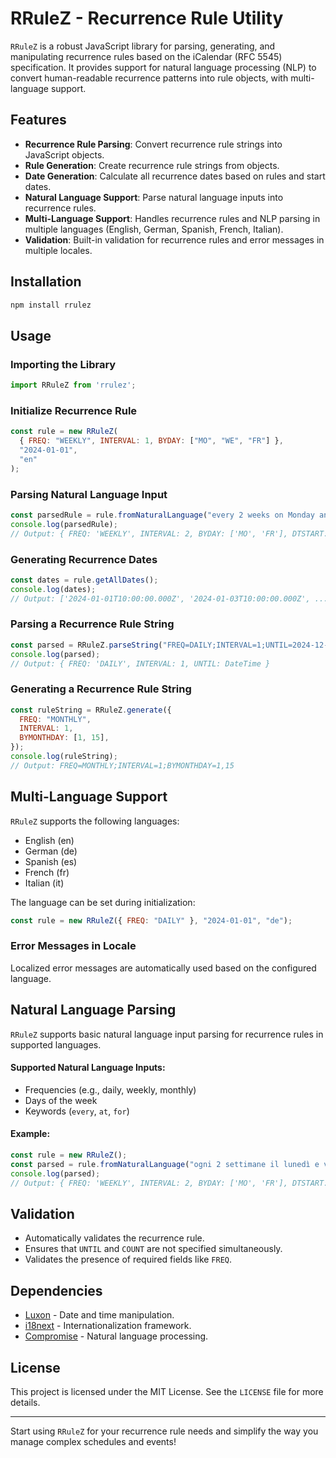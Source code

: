 
# RRuleZ - Recurrence Rule Utility

`RRuleZ` is a robust JavaScript library for parsing, generating, and manipulating recurrence rules based on the iCalendar (RFC 5545) specification. It provides support for natural language processing (NLP) to convert human-readable recurrence patterns into rule objects, with multi-language support.

## Features

- **Recurrence Rule Parsing**: Convert recurrence rule strings into JavaScript objects.
- **Rule Generation**: Create recurrence rule strings from objects.
- **Date Generation**: Calculate all recurrence dates based on rules and start dates.
- **Natural Language Support**: Parse natural language inputs into recurrence rules.
- **Multi-Language Support**: Handles recurrence rules and NLP parsing in multiple languages (English, German, Spanish, French, Italian).
- **Validation**: Built-in validation for recurrence rules and error messages in multiple locales.

## Installation

```bash
npm install rrulez
```

## Usage

### Importing the Library

```javascript
import RRuleZ from 'rrulez';
```

### Initialize Recurrence Rule

```javascript
const rule = new RRuleZ(
  { FREQ: "WEEKLY", INTERVAL: 1, BYDAY: ["MO", "WE", "FR"] },
  "2024-01-01",
  "en"
);
```

### Parsing Natural Language Input

```javascript
const parsedRule = rule.fromNaturalLanguage("every 2 weeks on Monday and Friday at 10:00");
console.log(parsedRule);
// Output: { FREQ: 'WEEKLY', INTERVAL: 2, BYDAY: ['MO', 'FR'], DTSTART: '2024-01-01T10:00:00.000Z' }
```

### Generating Recurrence Dates

```javascript
const dates = rule.getAllDates();
console.log(dates);
// Output: ['2024-01-01T10:00:00.000Z', '2024-01-03T10:00:00.000Z', ...]
```

### Parsing a Recurrence Rule String

```javascript
const parsed = RRuleZ.parseString("FREQ=DAILY;INTERVAL=1;UNTIL=2024-12-31");
console.log(parsed);
// Output: { FREQ: 'DAILY', INTERVAL: 1, UNTIL: DateTime }
```

### Generating a Recurrence Rule String

```javascript
const ruleString = RRuleZ.generate({
  FREQ: "MONTHLY",
  INTERVAL: 1,
  BYMONTHDAY: [1, 15],
});
console.log(ruleString);
// Output: FREQ=MONTHLY;INTERVAL=1;BYMONTHDAY=1,15
```

## Multi-Language Support

`RRuleZ` supports the following languages:
- English (en)
- German (de)
- Spanish (es)
- French (fr)
- Italian (it)

The language can be set during initialization:

```javascript
const rule = new RRuleZ({ FREQ: "DAILY" }, "2024-01-01", "de");
```

### Error Messages in Locale

Localized error messages are automatically used based on the configured language.

## Natural Language Parsing

`RRuleZ` supports basic natural language input parsing for recurrence rules in supported languages.

#### Supported Natural Language Inputs:
- Frequencies (e.g., daily, weekly, monthly)
- Days of the week
- Keywords (`every`, `at`, `for`)

#### Example:
```javascript
const rule = new RRuleZ();
const parsed = rule.fromNaturalLanguage("ogni 2 settimane il lunedì e venerdì alle 10:00");
console.log(parsed);
// Output: { FREQ: 'WEEKLY', INTERVAL: 2, BYDAY: ['MO', 'FR'], DTSTART: '2024-01-01T10:00:00.000Z' }
```

## Validation

- Automatically validates the recurrence rule.
- Ensures that `UNTIL` and `COUNT` are not specified simultaneously.
- Validates the presence of required fields like `FREQ`.

## Dependencies

- [Luxon](https://moment.github.io/luxon/) - Date and time manipulation.
- [i18next](https://www.i18next.com/) - Internationalization framework.
- [Compromise](https://compromise.cool/) - Natural language processing.

## License

This project is licensed under the MIT License. See the `LICENSE` file for more details.

---

Start using `RRuleZ` for your recurrence rule needs and simplify the way you manage complex schedules and events!

